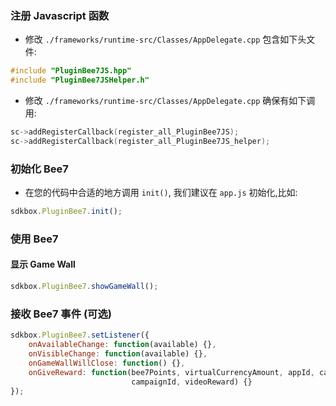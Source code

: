 ### 注册 Javascript 函数

* 修改 `./frameworks/runtime-src/Classes/AppDelegate.cpp` 包含如下头文件:
```cpp
#include "PluginBee7JS.hpp"
#include "PluginBee7JSHelper.h"
```

* 修改 `./frameworks/runtime-src/Classes/AppDelegate.cpp` 确保有如下调用:
```cpp
sc->addRegisterCallback(register_all_PluginBee7JS);
sc->addRegisterCallback(register_all_PluginBee7JS_helper);
```

### 初始化 Bee7
* 在您的代码中合适的地方调用 `init()`, 我们建议在 `app.js` 初始化,比如:
```javascript
sdkbox.PluginBee7.init();
```

### 使用 Bee7
#### 显示 Game Wall
```javascript
sdkbox.PluginBee7.showGameWall();
```

### 接收 Bee7 事件 (可选)

```javascript
sdkbox.PluginBee7.setListener({
	onAvailableChange: function(available) {},
	onVisibleChange: function(available) {},
	onGameWallWillClose: function() {},
	onGiveReward: function(bee7Points, virtualCurrencyAmount, appId, cappedReward,
						   campaignId, videoReward) {}
});
```
